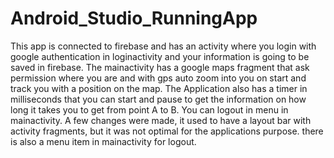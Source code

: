 # Android_Studio_RunningApp

This app is connected to firebase and has an activity where you login with google authentication in loginactivity and your information is going to be saved in firebase. 
The mainactivity has a google maps fragment that ask permission where you are and with gps auto zoom into you on start and track you with a position on the map. The Application also has a timer in milliseconds that you can start and pause to get the information on how long it takes you to get from point A to B. You can logout in menu in mainactivity. 
A few changes were made, it used to have a layout bar with activity fragments, but it was not optimal for the applications purpose. there is also a menu item in mainactivity for logout. 
